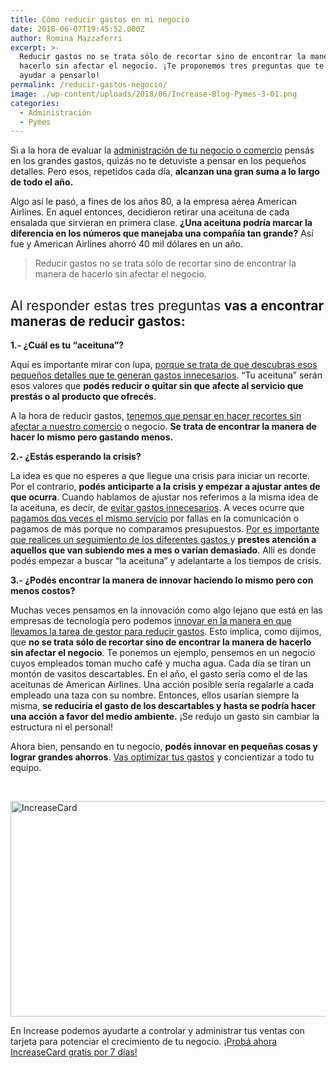 ```yaml
---
title: Cómo reducir gastos en mi negocio
date: 2018-06-07T19:45:52.000Z
author: Romina Mazzaferri
excerpt: >-
  Reducir gastos no se trata sólo de recortar sino de encontrar la manera de
  hacerlo sin afectar el negocio. ¡Te proponemos tres preguntas que te van a
  ayudar a pensarlo!
permalink: /reducir-gastos-negocio/
image: ./wp-content/uploads/2018/06/Increase-Blog-Pymes-3-01.png
categories:
  - Administración
  - Pymes
---
```

<span style="font-weight: 400;">Si a la hora de evaluar la </span>[<span style="font-weight: 400;">administración de tu negocio o comercio</span>](https://increasecard.com/necesito-mejorar-la-administracion-negocio/) <span style="font-weight: 400;">pensás en los grandes gastos, quizás no te detuviste a pensar en los pequeños detalles. Pero esos, repetidos cada día, </span>**alcanzan una gran suma a lo largo de todo el año.** 

<span style="font-weight: 400;">Algo así le pasó, a fines de los años 80, a la empresa aérea American Airlines. En aquel entonces, decidieron retirar una aceituna de cada ensalada que sirvieran en primera clase. </span>**¿Una aceituna podría marcar la diferencia en los números que manejaba una compañía tan grande?** <span style="font-weight: 400;">Así fue y American Airlines ahorró 40 mil dólares en un año.</span>

> Reducir gastos no se trata sólo de recortar sino de encontrar la manera de hacerlo sin afectar el negocio.

## <span style="font-weight: 400;">Al responder estas tres preguntas </span>**vas a encontrar maneras de reducir gastos:**

**1.- ¿Cuál es tu “aceituna”?**

<span style="font-weight: 400;">Aquí es importante mirar con lupa, </span>[<span style="font-weight: 400;">porque se trata de que descubras esos pequeños detalles que te generan gastos innecesarios</span>](https://increasecard.com/estas-llevando-bien-contabilidad-negocio/)<span style="font-weight: 400;">. “Tu aceituna” serán esos valores que </span>**podés reducir o quitar sin que afecte al servicio que prestás o al producto que ofrecés**<span style="font-weight: 400;">.</span>

<span style="font-weight: 400;">A la hora de reducir gastos, </span>[<span style="font-weight: 400;">tenemos que pensar en hacer recortes sin afectar a nuestro comercio</span>](https://increasecard.com/se-necesita-buen-gestor/) <span style="font-weight: 400;">o negocio. </span>**Se trata de encontrar la manera de hacer lo mismo pero gastando menos.**

**2.- ¿Estás esperando la crisis?**

<span style="font-weight: 400;">La idea es que no esperes a que llegue una crisis para iniciar un recorte. Por el contrario, </span>**podés anticiparte a la crisis y empezar a ajustar antes de que ocurra**<span style="font-weight: 400;">. Cuando hablamos de ajustar nos referimos a la misma idea de la aceituna, es decir, de </span>[<span style="font-weight: 400;">evitar gastos innecesarios</span>](https://increasecard.com/control-gastos-5-claves-tu-negocio/)<span style="font-weight: 400;">. A veces ocurre que </span>[<span style="font-weight: 400;">pagamos dos veces el mismo servicio</span>](https://increasecard.com/mantener-control-tus-pagos/) <span style="font-weight: 400;">por fallas en la comunicación o pagamos de más porque no comparamos presupuestos. </span>[<span style="font-weight: 400;">Por es importante que realices un seguimiento de los diferentes gastos </span>](https://increasecard.com/4-claves-la-gestion-gastos/)<span style="font-weight: 400;">y </span>**prestes atención a aquellos que van subiendo mes a mes o varían demasiado**<span style="font-weight: 400;">. Allí es donde podés empezar a buscar “la aceituna” y adelantarte a los tiempos de crisis.</span>

**3.- ¿Podés encontrar la manera de innovar haciendo lo mismo pero con menos costos?**

<span style="font-weight: 400;">Muchas veces pensamos en la innovación como algo lejano que está en las empresas de tecnología pero podemos </span>[<span style="font-weight: 400;">innovar en la manera en que llevamos la tarea de gestor para reducir gastos</span>](https://increasecard.com/se-necesita-buen-gestor/)<span style="font-weight: 400;">. Esto implica, como dijimos, que </span>**no se trata sólo de recortar sino de encontrar la manera de hacerlo sin afectar el negocio**<span style="font-weight: 400;">. Te ponemos un ejemplo, pensemos en un negocio cuyos empleados toman mucho café y mucha agua. Cada día se tiran un montón de vasitos descartables. En el año, el gasto sería como el de las aceitunas de American Airlines. Una acción posible sería regalarle a cada empleado una taza con su nombre. Entonces, ellos usarían siempre la misma, </span>**se reduciría el gasto de los descartables y hasta se podría hacer una acción a favor del medio ambiente.** <span style="font-weight: 400;">¡Se redujo un gasto sin cambiar la estructura ni el personal!</span>

<span style="font-weight: 400;">Ahora bien, pensando en tu negocio, </span>**podés innovar en pequeñas cosas y lograr grandes ahorros**<span style="font-weight: 400;">. </span>[<span style="font-weight: 400;">Vas optimizar tus gastos</span>](https://increasecard.com/calendario-pagos-mejora-la-gestion-tu-negocio/) <span style="font-weight: 400;">y concientizar a todo tu equipo.</span>

&nbsp;

[<img class="aligncenter wp-image-2937 size-full" src="https://d1nzec96y7u1ro.cloudfront.net/wp-content/uploads/2018/02/04133256/Banner.png" alt="IncreaseCard" width="1001" height="345" srcset="https://d1nzec96y7u1ro.cloudfront.net/wp-content/uploads/2018/02/04133256/Banner.png 1001w, https://d1nzec96y7u1ro.cloudfront.net/wp-content/uploads/2018/02/04133256/Banner-300x103.png 300w, https://d1nzec96y7u1ro.cloudfront.net/wp-content/uploads/2018/02/04133256/Banner-768x265.png 768w" sizes="(max-width: 1001px) 100vw, 1001px" />](https://goo.gl/a3YwUK)

En Increase podemos ayudarte a controlar y administrar tus ventas con tarjeta para potenciar el crecimiento de tu negocio. [¡Probá ahora IncreaseCard gratis por 7 días!](https://goo.gl/a3YwUK)
